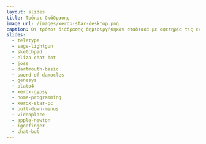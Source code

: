 ```yaml
---
layout: slides 
title: Τρόποι διάδρασης 
image_url: /images/xerox-star-desktop.png
caption: Οι τρόποι διάδρασης δημιουργήθηκαν σταδιακά με αφετηρία τις εντολές δέσμης, την πένα, και την γραμμή εντολών μέχρι το ποντίκι, τις φόρμες, τα μενού, τα εικονικά περιβάλλοντα και την φυσική γλώσσα. 
slides:
  - teletype
  - sage-lightgun
  - sketchpad
  - eliza-chat-bot
  - joss
  - dartmouth-basic
  - sword-of-damocles
  - genesys
  - plato4
  - xerox-gypsy
  - home-programming
  - xerox-star-pc
  - pull-down-menus
  - videoplace
  - apple-newton
  - igoefinger
  - chat-bot
---
```


